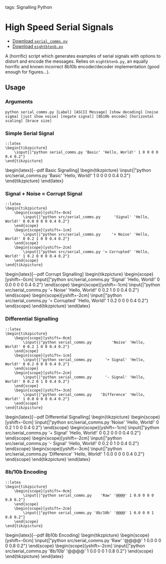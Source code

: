 tags: Signalling
      Python

High Speed Serial Signals
=========================

* [Download `serial_comms.py`](file://src/serial_comms.py)
* [Download `eightbtenb.py`](file://src/eightbtenb.py)

A (horrific) script which generates examples of serial signals with options to
distort and encode the messages. Relies on `eightbtenb.py`, an equally horrific
and known incorrect 8b10b encoder/decoder implementation (good enough for
figures...).

Usage
-----

### Arguments

	python serial_comms.py [Label] [ASCII Message] [show decoding] [noise sigma] [just show noise] [negate signal] [8b10b encode] [horizontal scaling] [brace size]

### Simple Serial Signal

	::latex
	\begin{tikzpicture}
		\input{|"python serial_comms.py 'Basic' 'Hello, World!' 1 0 0 0 0 0.4 0.2"}
	\end{tikzpicture}

\begin{latex}[--pdf Basic Signalling]
	\begin{tikzpicture}
		\input{|"python src/serial_comms.py 'Basic' 'Hello, World!' 1 0 0 0 0 0.4 0.2"}
	\end{tikzpicture}
\end{latex}

### Signal + Noise = Corrupt Signal

	::latex
	\begin{tikzpicture}
		\begin{scope}[yshift=-0cm]
			\input{|"python src/serial_comms.py      'Signal' 'Hello, World!' 0 0.0 0 0 0 0.4 0.2"}
		\end{scope}
		\begin{scope}[yshift=-1cm]
			\input{|"python src/serial_comms.py     '+ Noise' 'Hello, World!' 0 0.2 1 0 0 0.4 0.2"}
		\end{scope}
		\begin{scope}[yshift=-2cm]
			\input{|"python src/serial_comms.py '= Corrupted' 'Hello, World!' 1 0.2 0 0 0 0.4 0.2"}
		\end{scope}
	\end{tikzpicture}

\begin{latex}[--pdf Corrupt Signalling]
	\begin{tikzpicture}
		\begin{scope}[yshift=-0cm]
			\input{|"python src/serial_comms.py      'Signal' 'Hello, World!' 0 0.0 0 0 0 0.4 0.2"}
		\end{scope}
		\begin{scope}[yshift=-1cm]
			\input{|"python src/serial_comms.py     '+ Noise' 'Hello, World!' 0 0.2 1 0 0 0.4 0.2"}
		\end{scope}
		\begin{scope}[yshift=-2cm]
			\input{|"python src/serial_comms.py '= Corrupted' 'Hello, World!' 1 0.2 0 0 0 0.4 0.2"}
		\end{scope}
	\end{tikzpicture}
\end{latex}

### Differential Signalling

	::latex
	\begin{tikzpicture}
		\begin{scope}[yshift=-0cm]
			\input{|"python serial_comms.py         'Noise' 'Hello, World!' 0 0.2 1 0 0 0.4 0.2"}
		\end{scope}
		\begin{scope}[yshift=-1cm]
			\input{|"python serial_comms.py      '+ Signal' 'Hello, World!' 0 0.2 0 0 0 0.4 0.2"}
		\end{scope}
		\begin{scope}[yshift=-2cm]
			\input{|"python serial_comms.py      '- Signal' 'Hello, World!' 0 0.2 0 1 0 0.4 0.2"}
		\end{scope}
		\begin{scope}[yshift=-3cm]
			\input{|"python serial_comms.py    'Difference' 'Hello, World!' 1 0.0 0 0 0 0.4 0.2"}
		\end{scope}
	\end{tikzpicture}

\begin{latex}[--pdf Differential Signalling]
	\begin{tikzpicture}
		\begin{scope}[yshift=-0cm]
			\input{|"python src/serial_comms.py         'Noise' 'Hello, World!' 0 0.2 1 0 0 0.4 0.2"}
		\end{scope}
		\begin{scope}[yshift=-1cm]
			\input{|"python src/serial_comms.py      '+ Signal' 'Hello, World!' 0 0.2 0 0 0 0.4 0.2"}
		\end{scope}
		\begin{scope}[yshift=-2cm]
			\input{|"python src/serial_comms.py      '- Signal' 'Hello, World!' 0 0.2 0 1 0 0.4 0.2"}
		\end{scope}
		\begin{scope}[yshift=-3cm]
			\input{|"python src/serial_comms.py    'Difference' 'Hello, World!' 1 0.0 0 0 0 0.4 0.2"}
		\end{scope}
	\end{tikzpicture}
\end{latex}

### 8b/10b Encoding

	::latex
	\begin{tikzpicture}
		\begin{scope}[yshift=-0cm]
			\input{|"python serial_comms.py    'Raw' '@@@@' 1 0.0 0 0 0 0.8 0.2"}
		\end{scope}
		\begin{scope}[yshift=-2cm]
			\input{|"python serial_comms.py '8b/10b' '@@@@' 1 0.0 0 0 1 0.8 0.2"}
		\end{scope}
	\end{tikzpicture}

\begin{latex}[--pdf 8b10b Encoding]
	\begin{tikzpicture}
		\begin{scope}[yshift=-0cm]
			\input{|"python src/serial_comms.py    'Raw' '@@@@' 1 0.0 0 0 0 0.8 0.2"}
		\end{scope}
		\begin{scope}[yshift=-2cm]
			\input{|"python src/serial_comms.py '8b/10b' '@@@@' 1 0.0 0 0 1 0.8 0.2"}
		\end{scope}
	\end{tikzpicture}
\end{latex}
